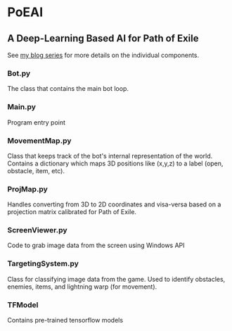 # PoEAI
## A Deep-Learning Based AI for Path of Exile

See [my blog series](https://nicholastsmith.wordpress.com/2017/07/08/a-deep-learning-based-ai-for-path-of-exile-a-series/) for more details on the individual components.

### Bot.py

The class that contains the main bot loop.

### Main.py

Program entry point

### MovementMap.py

Class that keeps track of the bot's internal representation of the world. Contains a dictionary which maps 3D positions like (x,y,z) to a label (open, obstacle, item, etc).

### ProjMap.py

Handles converting from 3D to 2D coordinates and visa-versa based on a projection matrix calibrated for Path of Exile.

### ScreenViewer.py

Code to grab image data from the screen using Windows API

### TargetingSystem.py

Class for classifying image data from the game. Used to identify obstacles, enemies, items, and lightning warp (for movement).

### TFModel

Contains pre-trained tensorflow models
